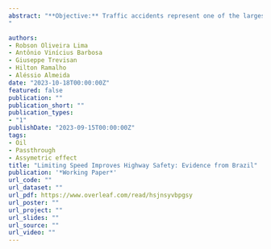 ```yaml
---
abstract: "**Objective:** Traffic accidents represent one of the largest causes of death in the world, with increase evidence that low and middle income countries are being disproportionately affected. Brazil has adopted policies aimed at reducing accidents and decrease its severity. In 2010, *Programa Nacional de Controle de Velocidade*, or National Plan for Speed Control, was implemented with the objective of installing thousands of electronic speed cameras on Brazilian federal highways. Amidst several criticisms about the program's effectiveness, it was briefly interrupted in 2019. **Methodology:** Using data about traffic accidents for the period 2011-2018, we build a panel for thousands of roads that were treated by a speed camera. We took advantage of the staggered way as electronic cameras were being installed on federal roads to identify their effect on the total number of road accidents using a event study empirical strategy.  **Results:** Our results seem to suggest that the installation of a camera on a site can reduce accidents and its severity. When analysing heterogeneity in the relationship between site characterists and accidents rate, we conclude that speed cameras are more effective on rural sites and during daylight.  
"

authors:
- Robson Oliveira Lima
- Antônio Vinícius Barbosa
- Giuseppe Trevisan
- Hilton Ramalho
- Aléssio Almeida
date: "2023-10-18T00:00:00Z"
featured: false
publication: ""
publication_short: ""
publication_types:
- "1"
publishDate: "2023-09-15T00:00:00Z"
tags:
- Oil
- Passthrough
- Assymetric effect
title: "Limiting Speed Improves Highway Safety: Evidence from Brazil"
publication: '*Working Paper*'
url_code: ""
url_dataset: ""
url_pdf: https://www.overleaf.com/read/hsjnsyvbpgsy
url_poster: ""
url_project: ""
url_slides: ""
url_source: ""
url_video: ""
---
```



